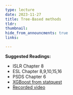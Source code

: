 ```yaml
---
type: lecture
date: 2023-11-27
title: Tree-Based methods
tldr: 
thumbnail: 
hide_from_announcments: true
links: 

---
```

**Suggested Readings:**
- ISLR Chapter 8
- ESL Chapter 8,9,10,15,16
- PSDS Chapter 6
- [XGBoost from statquest](https://www.youtube.com/watch?v=OtD8wVaFm6E&t)
- [Recorded video](https://youtube.com/playlist?list=PLHNZtBNWQ-877rV0AEdPLHc0QcyH0MnQg&si=ydSacNeW-J0OhOtF)

